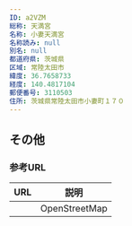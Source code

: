 ```yaml
---
ID: a2VZM
総称: 天満宮
名称: 小妻天満宮
名称読み: null
別名: null
都道府県: 茨城県
区域: 常陸太田市
緯度: 36.7658733
経度: 140.4817104
郵便番号: 3110503
住所: 茨城県常陸太田市小妻町１７０
---
```


## その他

### 参考URL

| URL | 説明          |
| --- | ------------- |
|     | OpenStreetMap |
